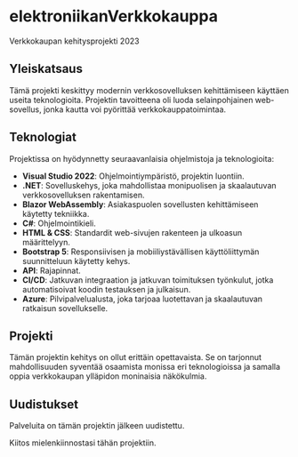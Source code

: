 # elektroniikanVerkkokauppa

Verkkokaupan kehitysprojekti 2023

## Yleiskatsaus
Tämä projekti keskittyy modernin verkkosovelluksen kehittämiseen käyttäen useita teknologioita. Projektin tavoitteena oli luoda selainpohjainen web-sovellus, jonka kautta voi pyörittää verkkokauppatoimintaa.

## Teknologiat
Projektissa on hyödynnetty seuraavanlaisia ohjelmistoja ja teknologioita:
- **Visual Studio 2022**: Ohjelmointiympäristö, projektin luontiin.
- **.NET**: Sovelluskehys, joka mahdollistaa monipuolisen ja skaalautuvan verkkosovelluksen rakentamisen.
- **Blazor WebAssembly**: Asiakaspuolen sovellusten kehittämiseen käytetty tekniikka.
- **C#**: Ohjelmointikieli.
- **HTML & CSS**: Standardit web-sivujen rakenteen ja ulkoasun määrittelyyn.
- **Bootstrap 5**: Responsiivisen ja mobiiliystävällisen käyttöliittymän suunnitteluun käytetty kehys.
- **API**: Rajapinnat.
- **CI/CD**: Jatkuvan integraation ja jatkuvan toimituksen työnkulut, jotka automatisoivat koodin testauksen ja julkaisun.
- **Azure**: Pilvipalvelualusta, joka tarjoaa luotettavan ja skaalautuvan ratkaisun sovellukselle.

## Projekti
Tämän projektin kehitys on ollut erittäin opettavaista. Se on tarjonnut mahdollisuuden syventää osaamista monissa eri teknologioissa ja samalla oppia verkkokaupan ylläpidon moninaisia näkökulmia.

## Uudistukset
Palveluita on tämän projektin jälkeen uudistettu.


Kiitos mielenkiinnostasi tähän projektiin.
